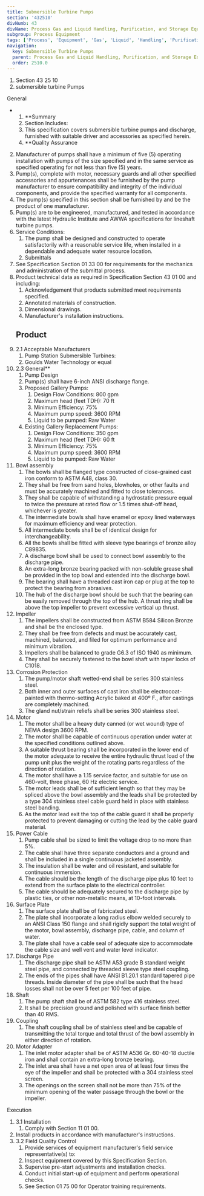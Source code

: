 ```yaml
---
title: Submersible Turbine Pumps
section: '432510'
divNumb: 43
divName: Process Gas and Liquid Handling, Purification, and Storage Equipment
subgroup: Process Equipment
tags: ['Process', 'Equipment', 'Gas', 'Liquid', 'Handling', 'Purification', 'Storage', 'Submersible', 'Turbine', 'Pumps']
navigation:
  key: Submersible Turbine Pumps
  parent: Process Gas and Liquid Handling, Purification, and Storage Equipment
  order: 2510.0
---
```


   1. Section 43 25 10
   1. submersible turbine Pumps

General

* 
	1. **Summary
   1. Section Includes:
	1. This specification covers submersible turbine pumps and discharge, furnished with suitable driver and accessories as specified herein.
	2. **Quality Assurance
2. Manufacturer of pumps shall have a minimum of five (5) operating installation with pumps of the size specified and in the same service as specified operating for not less than five (5) years.
3. Pump(s), complete with motor, necessary guards and all other specified accessories and appurtenances shall be furnished by the pump manufacturer to ensure compatibility and integrity of the individual components, and provide the specified warranty for all components.
4. The pump(s) specified in this section shall be furnished by and be the product of one manufacturer.
5. Pump(s) are to be engineered, manufactured, and tested in accordance with the latest Hydraulic Institute and AWWA specifications for lineshaft turbine pumps.
6. Service Conditions:
	1. The pump shall be designed and constructed to operate satisfactorily with a reasonable service life, when installed in a dependable and adequate water resource location. 
	2. Submittals
7. See Specification Section 01 33 00 for requirements for the mechanics and administration of the submittal process.
8. Product technical data as required in Specification Section 43 01 00 and including:
	1. Acknowledgement that products submitted meet requirements specified.
	2. Annotated materials of construction.
	3. Dimensional drawings.
	4. Manufacturer's installation instructions.
   ## Product
1. 2.1 Acceptable Manufacturers
   1. Pump Station Submersible Turbines:
	1. Goulds Water Technology or equal
1. 2.3 General** 
   1. Pump Design
	1. Pump(s) shall have 6-inch ANSI discharge flange.
	2. Proposed Gallery Pumps: 
		1. Design Flow Conditions: 800 gpm
		2. Maximum head (feet TDH): 70 ft 
		3. Minimum Efficiency: 75%
		4. Maximum pump speed: 3600 RPM
		5. Liquid to be pumped: Raw Water
	3. Existing Gallery Replacement Pumps: 
		1. Design Flow Conditions: 350 gpm
		2. Maximum head (feet TDH): 60 ft 
		3. Minimum Efficiency: 75%
		4. Maximum pump speed: 3600 RPM
		5. Liquid to be pumped: Raw Water
2. Bowl assembly
	1. The bowls shall be flanged type constructed of close-grained cast iron conform to ASTM A48, class 30. 
	2. They shall be free from sand holes, blowholes, or other faults and must be accurately machined and fitted to close tolerances.
	3. They shall be capable of withstanding a hydrostatic pressure equal to twice the pressure at rated flow or 1.5 times shut-off head, whichever is greater. 
	4. The intermediate bowls shall have enamel or epoxy lined waterways for maximum efficiency and wear protection. 
	5. All intermediate bowls shall be of identical design for interchangeability. 
	6. All the bowls shall be fitted with sleeve type bearings of bronze alloy C89835. 
	7. A discharge bowl shall be used to connect bowl assembly to the discharge pipe. 
	8. An extra-long bronze bearing packed with non-soluble grease shall be provided in the top bowl and extended into the discharge bowl.
	9. The bearing shall have a threaded cast iron cap or plug at the top to protect the bearing from abrasives. 
	10. The hub of the discharge bowl should be such that the bearing can be easily removed through the top of the hub. A thrust ring shall be above the top impeller to prevent excessive vertical up thrust.
3. Impeller
	1. The impellers shall be constructed from ASTM B584 Silicon Bronze and shall be the enclosed type. 
	2. They shall be free from defects and must be accurately cast, machined, balanced, and filed for optimum performance and minimum vibration. 
	3. Impellers shall be balanced to grade G6.3 of ISO 1940 as minimum. 
	4. They shall be securely fastened to the bowl shaft with taper locks of C1018.
4. Corrosion Protection
	1. The pump/motor shaft wetted-end shall be series 300 stainless steel. 
	2. Both inner and outer surfaces of cast iron shall be electrocoat-painted with thermo-setting Acrylic baked at 400º F., after castings are completely machined. 
	3. The gland nut/strain reliefs shall be series 300 stainless steel.
5. Motor 
	1. The motor shall be a heavy duty canned (or wet wound) type of NEMA design 3600 RPM. 
	2. The motor shall be capable of continuous operation under water at the specified conditions outlined above. 
	3. A suitable thrust bearing shall be incorporated in the lower end of the motor adequate to receive the entire hydraulic thrust load of the pump unit plus the weight of the rotating parts regardless of the direction of rotation. 
	4. The motor shall have a 1.15 service factor, and suitable for use on 460-volt, three phase, 60 Hz electric service. 
	5. The motor leads shall be of sufficient length so that they may be spliced above the bowl assembly and the leads shall be protected by a type 304 stainless steel cable guard held in place with stainless steel banding. 
	6. As the motor lead exit the top of the cable guard it shall be properly protected to prevent damaging or cutting the lead by the cable guard material.
6. Power Cable
	1. Pump cable shall be sized to limit the voltage drop to no more than 5%. 
	2. The cable shall have three separate conductors and a ground and shall be included in a single continuous jacketed assembly. 
	3. The insulation shall be water and oil resistant, and suitable for continuous immersion. 
	4. The cable should be the length of the discharge pipe plus 10 feet to extend from the surface plate to the electrical controller. 
	5. The cable should be adequately secured to the discharge pipe by plastic ties, or other non-metallic means, at 10-foot intervals.
7. Surface Plate 
	1. The surface plate shall be of fabricated steel. 
	2. The plate shall incorporate a long radius elbow welded securely to an ANSI Class 150 flange and shall rigidly support the total weight of the motor, bowl assembly, discharge pipe, cable, and column of water. 
	3. The plate shall have a cable seal of adequate size to accommodate the cable size and well vent and water level indicator.
8. Discharge Pipe 
	1. The discharge pipe shall be ASTM A53 grade B standard weight steel pipe, and connected by threaded sleeve type steel coupling. 
	2. The ends of the pipes shall have ANSI B1.20.1 standard tapered pipe threads. Inside diameter of the pipe shall be such that the head losses shall not be over 5 feet per 100 feet of pipe.
9. Shaft
	1. The pump shaft shall be of ASTM 582 type 416 stainless steel. 
	2. It shall be precision ground and polished with surface finish better than 40 RMS.
10. Coupling
	1. The shaft coupling shall be of stainless steel and be capable of transmitting the total torque and total thrust of the bowl assembly in either direction of rotation.
11. Motor Adapter
	1. The inlet motor adapter shall be of ASTM A536 Gr. 60-40-18 ductile iron and shall contain an extra-long bronze bearing. 
	2. The inlet area shall have a net open area of at least four times the eye of the impeller and shall be protected with a 304 stainless steel screen. 
	3. The openings on the screen shall not be more than 75% of the minimum opening of the water passage through the bowl or the impeller.

Execution
1. 3.1 Installation
   1. Comply with Section 11 01 00.
2. Install products in accordance with manufacturer's instructions.
1. 3.2 Field Quality Control
   1. Provide services of equipment manufacturer's field service representative(s) to:
	1. Inspect equipment covered by this Specification Section.
	2. Supervise pre-start adjustments and installation checks.
	3. Conduct initial start-up of equipment and perform operational checks.
	4. See Section 01 75 00 for Operator training requirements.

